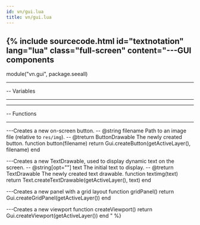 ```yaml
---
id: vn/gui.lua
title: vn/gui.lua
---
```

{% include sourcecode.html id="textnotation" lang="lua" class="full-screen" content="---GUI components
--
module(\"vn.gui\", package.seeall)

-- ----------------------------------------------------------------------------
--  Variables
-- ----------------------------------------------------------------------------

-- ----------------------------------------------------------------------------
--  Functions
-- ----------------------------------------------------------------------------

---Creates a new on-screen button.
-- @string filename Path to an image file (relative to <code>res/img</code>).
-- @treturn ButtonDrawable The newly created button.
function button(filename)
    return Gui.createButton(getActiveLayer(), filename)
end

---Creates a new TextDrawable, used to display dynamic text on the screen.
-- @string[opt=\"\"] text The initial text to display.
-- @treturn TextDrawable The newly created text drawable.
function textimg(text)
    return Text.createTextDrawable(getActiveLayer(), text)
end

---Creates a new panel with a grid layout
function gridPanel()
    return Gui.createGridPanel(getActiveLayer())
end

---Creates a new viewport
function createViewport()
    return Gui.createViewport(getActiveLayer())
end
" %}
                